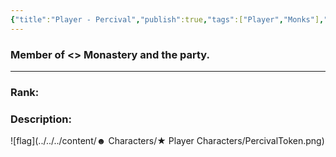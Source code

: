 ```yaml
---
{"title":"Player - Percival","publish":true,"tags":["Player","Monks"],"PassFrontmatter":true}
---
```


### Member of <> Monastery and the party.
---
### Rank:


### Description:


![flag](../../../content/☻ Characters/★ Player Characters/PercivalToken.png)


